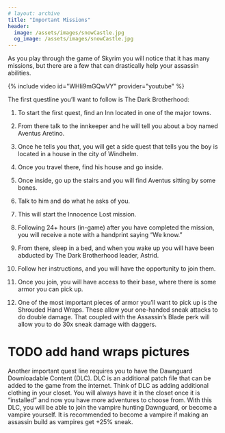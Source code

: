 ```yaml
---
# layout: archive
title: "Important Missions"
header:
  image: /assets/images/snowCastle.jpg
  og_image: /assets/images/snowCastle.jpg
---
```



 As you play through the game of Skyrim you will notice that it has many missions, but there are a few that can drastically help your assassin abilities.

{% include video id="WHIi9mGQwVY" provider="youtube" %}


 The first questline you’ll want to follow is The Dark Brotherhood:

1) To start the first quest, find an Inn located in one of the major towns.

2) From there talk to the innkeeper and he will tell you about a boy named Aventus Aretino.

3) Once he tells you that, you will get a side quest that tells you the boy is located in a house in the city of Windhelm.

4) Once you travel there, find his house and go inside.

5) Once inside, go up the stairs and you will find Aventus sitting by some bones.

6) Talk to him and do what he asks of you.

7) This will start the Innocence Lost mission.
8) Following 24+ hours (in-game) after you have completed the mission, you will receive a note with a handprint saying “We know.”

9) From there, sleep in a bed, and when you wake up you will have been abducted by The Dark Brotherhood leader, Astrid.

10) Follow her instructions, and you will have the opportunity to join them.

11) Once you join, you will have access to their base, where there is some armor you can pick up.
 
12) One of the most important pieces of armor you’ll want to pick up is the Shrouded Hand Wraps. These allow your one-handed sneak attacks to do double damage. That coupled with the Assassin’s Blade perk will allow you to do 30x sneak damage with daggers.


# TODO add hand wraps pictures

Another important quest line requires you to have the Dawnguard Downloadable Content (DLC). DLC is an additional patch file that can be added to the game from the internet. Think of DLC as adding additional clothing in your closet. You will always have it in the closet once it is “installed” and now you have more adventures to choose from. With this DLC, you will be able to join the vampire hunting Dawnguard, or become a vampire yourself. It is recommended to become a vampire if making an assassin build as vampires get +25% sneak.